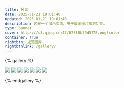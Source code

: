 ```yaml
---
title: 风景
date: 2025-01-21 19:01:40
updated: 2025-01-21 19:01:40
description: 这是一个演示页面，用于展示图片库的功能。
type: banner
cover: https://s3.qjqq.cn/47/678f8b79d5778.png!color
container: true
rightbtn: 返回图库
rightbtnlink: /gallery/
---
```


{% gallery %}

![](https://s3.qjqq.cn/47/678f8a9f9f588.png!color)
![](https://s3.qjqq.cn/47/678f8ad5005f1.png!color)
![](https://s3.qjqq.cn/47/678f8af56013b.jpeg!color)
![](https://s3.qjqq.cn/47/678f8af5cf7dc.jpeg!color)
![](https://s3.qjqq.cn/47/678f8af5c34de.jpeg!color)
![](https://s3.qjqq.cn/47/678f8af68cecf.jpeg!color)
![](https://s3.qjqq.cn/47/678f8af6a994b.jpeg!color)

{% endgallery %}